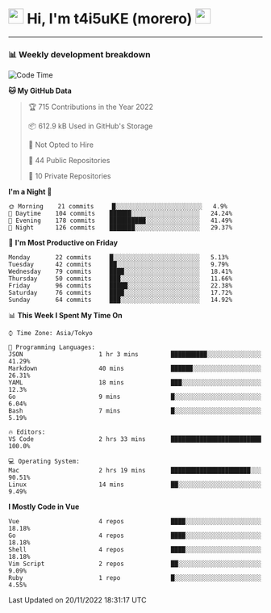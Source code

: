 <!-- Title -->
<h1>
    <img src="https://emojis.slackmojis.com/emojis/images/1600385609/10490/cactuar.gif?1600385609" width="30"/> 
    Hi, I'm t4i5uKE (morero) 
    <img src="https://emojis.slackmojis.com/emojis/images/1600385609/10490/cactuar.gif?1600385609" width="30"/>
</h1>

---

<h3> 📊 Weekly development breakdown </h3>
<!-- waka-readme-stats -->

<!--START_SECTION:waka-->
![Code Time](http://img.shields.io/badge/Code%20Time-1%2C306%20hrs%202%20mins-blue)

**🐱 My GitHub Data** 

> 🏆 715 Contributions in the Year 2022
 > 
> 📦 612.9 kB Used in GitHub's Storage 
 > 
> 🚫 Not Opted to Hire
 > 
> 📜 44 Public Repositories 
 > 
> 🔑 10 Private Repositories  
 > 
**I'm a Night 🦉** 

```text
🌞 Morning    21 commits     █░░░░░░░░░░░░░░░░░░░░░░░░   4.9% 
🌆 Daytime    104 commits    ██████░░░░░░░░░░░░░░░░░░░   24.24% 
🌃 Evening    178 commits    ██████████░░░░░░░░░░░░░░░   41.49% 
🌙 Night      126 commits    ███████░░░░░░░░░░░░░░░░░░   29.37%

```
📅 **I'm Most Productive on Friday** 

```text
Monday       22 commits     █░░░░░░░░░░░░░░░░░░░░░░░░   5.13% 
Tuesday      42 commits     ██░░░░░░░░░░░░░░░░░░░░░░░   9.79% 
Wednesday    79 commits     ████░░░░░░░░░░░░░░░░░░░░░   18.41% 
Thursday     50 commits     ███░░░░░░░░░░░░░░░░░░░░░░   11.66% 
Friday       96 commits     █████░░░░░░░░░░░░░░░░░░░░   22.38% 
Saturday     76 commits     ████░░░░░░░░░░░░░░░░░░░░░   17.72% 
Sunday       64 commits     ███░░░░░░░░░░░░░░░░░░░░░░   14.92%

```


📊 **This Week I Spent My Time On** 

```text
⌚︎ Time Zone: Asia/Tokyo

💬 Programming Languages: 
JSON                     1 hr 3 mins         ██████████░░░░░░░░░░░░░░░   41.29% 
Markdown                 40 mins             ██████░░░░░░░░░░░░░░░░░░░   26.31% 
YAML                     18 mins             ███░░░░░░░░░░░░░░░░░░░░░░   12.3% 
Go                       9 mins              █░░░░░░░░░░░░░░░░░░░░░░░░   6.04% 
Bash                     7 mins              █░░░░░░░░░░░░░░░░░░░░░░░░   5.19%

🔥 Editors: 
VS Code                  2 hrs 33 mins       █████████████████████████   100.0%

💻 Operating System: 
Mac                      2 hrs 19 mins       ██████████████████████░░░   90.51% 
Linux                    14 mins             ██░░░░░░░░░░░░░░░░░░░░░░░   9.49%

```

**I Mostly Code in Vue** 

```text
Vue                      4 repos             ████░░░░░░░░░░░░░░░░░░░░░   18.18% 
Go                       4 repos             ████░░░░░░░░░░░░░░░░░░░░░   18.18% 
Shell                    4 repos             ████░░░░░░░░░░░░░░░░░░░░░   18.18% 
Vim Script               2 repos             ██░░░░░░░░░░░░░░░░░░░░░░░   9.09% 
Ruby                     1 repo              █░░░░░░░░░░░░░░░░░░░░░░░░   4.55%

```



 Last Updated on 20/11/2022 18:31:17 UTC
<!--END_SECTION:waka-->

